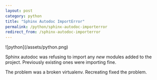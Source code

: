 ```yaml
---
layout: post
category: python
title: "Sphinx Autodoc ImportError"
permalink: /python/sphinx-autodoc-importerror
redirect_from: /sphinx-autodoc-importerror
---
```

<div class="wide-logos" markdown="1">
![python](/assets/python.png)
</div>

Sphinx autodoc was refusing to import any *new* modules added to the project.
Previously existing ones were importing fine.

The problem was a broken virtualenv. Recreating fixed the problem.
